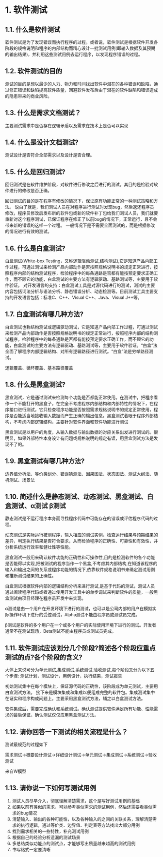 # 1. 软件测试
## 1.1. 什么是软件测试
软件测试是为了发现错误而执行程序的过程。或者说，软件测试是根据软件开发各阶段的规格说明和程序的内部结构而精心设计一批测试用例(即输入数据及其预期的输出结果)，并利用这些测试用例去运行程序，以发现程序错误的过程。

## 1.2. 软件测试的目的
测试的目的是想以最少的人力、物力和时间找出软件中潜在的各种错误和缺陷，通过修正错误和缺陷提高软件质量，回避软件发布后由于潜在的软件缺陷和错误造成的隐患带来的商业风险。

## 1.3. 什么是需求文档测试？
主要测试需求中是否存在逻辑矛盾以及需求在技术上是否可以实现

## 1.4. 什么是设计文档测试?
测试设计是否符合全部需求以及设计是否合理。

## 1.5. 什么是回归测试?
回归测试是在软件维护阶段，对软件进行修改之后进行的测试。其目的是检验对软件进行的修改是否正确。

回归测试的目的是在程序有修改的情况下，保证原有功能正常的一种测试策略和方法。
说白了就是，我们测试人员在对程序进行测试时发现bug，然后返还程序员修改，程序员修改后发布新的软件包或新的软件补丁包给我们测试人员，我们就要重新对这个程序测试，已保证程序在修正了以前bug的情况下，正常运行，且不会带来新的错误的这样一个过程。 一般情况下是不需要全面测试的，而是根据修改的情况进行有效的测试。

## 1.6. 什么是白盒测试?
白盒测试(White-box Testing，又称逻辑驱动测试,结构测试),它是知道产品内部工作过程，可通过测试来检测产品内部动作是否按照规格说明书的规定正常进行，按照程序内部的结构测试程序，检验程序中的每条通路是否都有能按预定要求正确工作，而不顾它的功能，白盒测试的主要方法有逻辑驱动、基路测试等，主要用于软件验证。
对开发语言的支持：白盒测试工具是对源代码进行的测试，测试的主要内容包括词法分析与语法分析、静态错误分析、动态检测等。目前测试工具主要支持的开发语言包括：标准C、C++、Visual C++、Java、Visual J++等。

## 1.7. 白盒测试有哪几种方法?
白盒测试也称结构测试或逻辑驱动测试，它是知道产品内部工作过程，可通过测试来检测产品内部动作是否按照规格说明书的规定正常进行，按照程序内部的结构测试程序，检验程序中的每条通路是否都有能按预定要求正确工作，而不顾它的功能，白盒测试的主要方法有逻辑驱动、基路测试等，主要用于软件验证。“白盒”法全面了解程序内部逻辑结构、对所有逻辑路径进行测试。“白盒”法是穷举路径测试。

逻辑覆盖、循环覆盖、基本路径覆盖

## 1.8. 什么是黑盒测试?
黑盒测试，它是通过测试来检测每个功能是否都能正常使用。在测试中，把程序看作一个不能打开的黑盒子，在完全不考虑程序内部结构和内部特性的情况下，在程序接口进行测试，它只检查程序功能是否按照需求规格说明书的规定正常使用，程序是否能适当地接收输入数据而产生正确的输出信息。黑盒测试着眼于程序外部结构，不考虑内部逻辑结构，主要针对软件界面和软件功能进行测试

黑盒测试是以用户的角度，从输入数据与输出数据的对应关系出发进行测试的。很明显，如果外部特性本身设计有问题或规格说明的规定有误，用黑盒测试方法是发现不了的。

## 1.9. 黑盒测试有哪几种方法?
边界值分析法、等价类划分、错误猜测法、因果图法、状态图法、测试大纲法、随机测试、场景法

## 1.10. 简述什么是静态测试、动态测试、黑盒测试、白盒测试、α测试 β测试
静态测试是不运行程序本身而寻找程序代码中可能存在的错误或评估程序代码的过程。

动态测试是实际运行被测程序，输入相应的测试实例，检查运行结果与预期结果的差异，判定执行结果是否符合要求，从而检验程序的正确性、可靠性和有效性，并分析系统运行效率和健壮性等性能。

黑盒测试一般用来确认软件功能的正确性和可操作性,目的是检测软件的各个功能是否能得以实现,把被测试的程序当作一个黑盒,不考虑其内部结构,在知道该程序的输入和输出之间的关系或程序功能的情况下,依靠软件规格说明书来确定测试用例和推断测试结果的正确性。

白盒测试根据软件内部的逻辑结构分析来进行测试,是基于代码的测试，测试人员通过阅读程序代码或者通过使用开发工具中的单步调试来判断软件的质量，一般黑盒测试由项目经理在程序员开发中来实现。

α测试是由一个用户在开发环境下进行的测试，也可以是公司内部的用户在模拟实际操作环境下进行的受控测试，Alpha测试不能由程序员或测试员完成。

β测试是软件的多个用户在一个或多个用户的实际使用环境下进行的测试。开发者通常不在测试现场，Beta测试不能由程序员或测试员完成。

## 1.11. 软件测试应该划分几个阶段?简述各个阶段应重点测试的点?各个阶段的含义?
大体上来说可分为单元测试,集成测试,系统测试,验收测试,每个阶段又分为以下五个步骤: 测试计划，测试设计，用例设计，执行结果，测试报告

初始测试集中在每个模块上，保证源代码的正确性，该阶段成为单元测试，主要用白盒测试方法。 接下来是模块集成和集成以便组成完整的软件包。集成测试集中在证实和程序构成问题上。主要采用黑盒测试方法，辅之以白盒测试方法。

软件集成后，需要完成确认和系统测试。确认测试提供软件满足所有功能、性能需求的最后保证。确认测试仅仅应用黑盒测试方法。

## 1.12. 请你回答一下测试的相关流程是什么？
测试最规范的过程如下

需求测试->概要设计测试->详细设计测试->单元测试->集成测试->系统测试->验收测试

来自W模型

## 1.13. 请你说一下如何写测试用例
1. 测试人员尽早介入，彻底理解清楚需求，这个是写好测试用例的基础
2. 如果以前有类似的需求，可以参考类似需求的测试用例，然后还需要看类似需求的bug情况
3. 清楚输入、输出的各种可能性，以及各种输入的之间的关联关系，理解清楚需求的执行逻辑，通过等价类、边界值、判定表等方法找出大部分用例
4. 找到需求相关的一些特性，补充测试用例
5. 根据自己的经验分析遗漏的测试场景
6. 多总结类似功能点的测试点，才能够写出质量越来越高的测试用例
7. 书写格式一定要清晰
